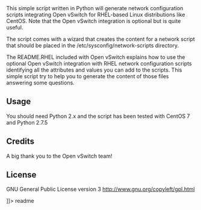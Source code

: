<snippet>
  <content><![CDATA[
# ${1:Project Name}

This simple script written in Python will generate network configuration 
scripts integrating Open vSwitch  for RHEL-based Linux distributions like 
CentOS. Note that the Open vSwitch integration is optional but is quite useful.

The script comes with a wizard that creates the content for a network script
that should be placed in the /etc/sysconfig/network-scripts directory.

The README.RHEL included with Open vSwitch explains how to use the optional
Open vSwitch integration with RHEL network configuration scripts identifying
all the attributes and values you can add to the scripts. This simple script
try to help you to generate the content of those files answering some questions.

## Usage

You should need Python 2.x and the script has been tested with CentOS 7 and
Python 2.7.5

## Credits

A big thank you to the Open vSwitch team!

## License
GNU General Public License version 3
http://www.gnu.org/copyleft/gpl.html

]]></content>
  <tabTrigger>readme</tabTrigger>
</snippet>